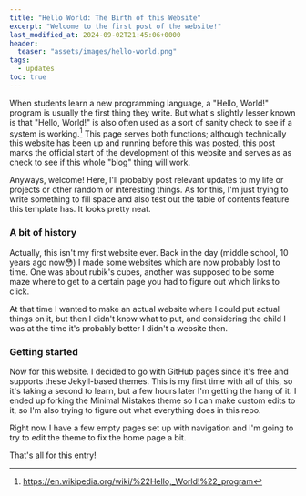 ```yaml
---
title: "Hello World: The Birth of this Website"
excerpt: "Welcome to the first post of the website!"
last_modified_at: 2024-09-02T21:45:06+0000
header:
  teaser: "assets/images/hello-world.png"
tags: 
  - updates
toc: true
---
```


When students learn a new programming language, a "Hello, World!" program is usually the first thing they write. But what's slightly lesser known is that "Hello, World!" is also often used as a sort of sanity check to see if a system is working.[^1] This page serves both functions; although technically this website has been up and running before this was posted, this post marks the official start of the development of this website and serves as as check to see if this whole "blog" thing will work.

[^1]: <https://en.wikipedia.org/wiki/%22Hello,_World!%22_program>

Anyways, welcome! Here, I'll probably post relevant updates to my life or projects or other random or interesting things. As for this, I'm just trying to write something to fill space and also test out the table of contents feature this template has. It looks pretty neat.

### A bit of history

Actually, this isn't my first website ever. Back in the day (middle school, 10 years ago now😳) I made some websites which are now probably lost to time. One was about rubik's cubes, another was supposed to be some maze where to get to a certain page you had to figure out which links to click.

At that time I wanted to make an actual website where I could put actual things on it, but then I didn't know what to put, and considering the child I was at the time it's probably better I didn't a website then.

### Getting started

Now for this website. I decided to go with GitHub pages since it's free and supports these Jekyll-based themes. This is my first time with all of this, so it's taking a second to learn, but a few hours later I'm getting the hang of it. I ended up forking the Minimal Mistakes theme so I can make custom edits to it, so I'm also trying to figure out what everything does in this repo.

Right now I have a few empty pages set up with navigation and I'm going to try to edit the theme to fix the home page a bit.

That's all for this entry!